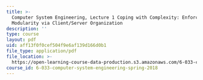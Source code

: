 ```yaml
---
title: >-
  Computer System Engineering, Lecture 1 Coping with Complexity: Enforced
  Modularity via Client/Server Organization
description: ''
type: course
layout: pdf
uid: aff13f0f0cef504f9e6af139d166d0b1
file_type: application/pdf
file_location: >-
  https://open-learning-course-data-production.s3.amazonaws.com/6-033-computer-system-engineering-spring-2018/aff13f0f0cef504f9e6af139d166d0b1_MIT6_033S18lec1.pdf
course_id: 6-033-computer-system-engineering-spring-2018
---
```

